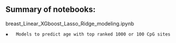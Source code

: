 ## Summary of notebooks:


breast\_Linear\_XGboost\_Lasso\_Ridge\_modeling.ipynb

	▪	Models to predict age with top ranked 1000 or 100 CpG sites
